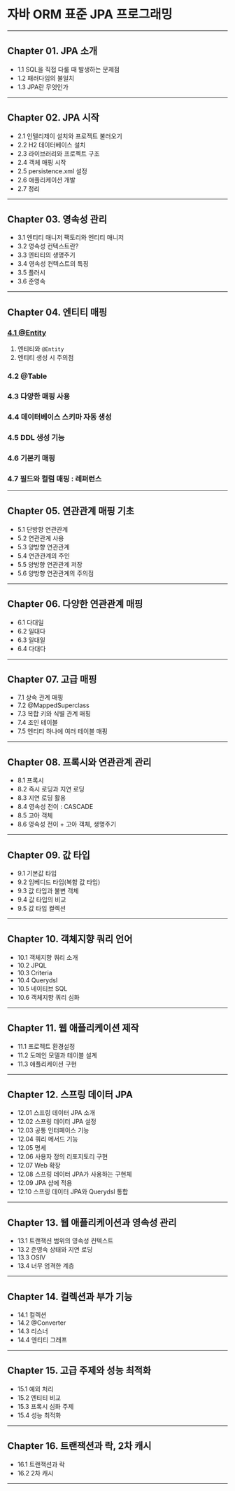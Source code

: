 
# 자바 ORM 표준 JPA 프로그래밍

---

## Chapter 01. JPA 소개
- 1.1 SQL을 직접 다룰 때 발생하는 문제점
- 1.2 패러다임의 불일치
- 1.3 JPA란 무엇인가

---

## Chapter 02. JPA 시작
- 2.1 인텔리제이 설치와 프로젝트 불러오기
- 2.2 H2 데이터베이스 설치
- 2.3 라이브러리와 프로젝트 구조
- 2.4 객체 매핑 시작
- 2.5 persistence.xml 설정
- 2.6 애플리케이션 개발
- 2.7 정리

---

## Chapter 03. 영속성 관리
- 3.1 엔티티 매니저 팩토리와 엔티티 매니저
- 3.2 영속성 컨텍스트란?
- 3.3 엔티티의 생명주기
- 3.4 영속성 컨텍스트의 특징
- 3.5 플러시
- 3.6 준영속

---

## Chapter 04. 엔티티 매핑
### <a href="Chapter 04. 엔티티 매핑/4.1 @Entity.md" target="_blank">4.1 @Entity</a>
1) 엔티티와 `@Entity`
2) 엔티티 생성 시 주의점

### 4.2 @Table
### 4.3 다양한 매핑 사용
### 4.4 데이터베이스 스키마 자동 생성
### 4.5 DDL 생성 기능
### 4.6 기본키 매핑
### 4.7 필드와 컬럼 매핑 : 레퍼런스

---

## Chapter 05. 연관관계 매핑 기초
- 5.1 단방향 연관관계
- 5.2 연관관계 사용
- 5.3 양방향 연관관계
- 5.4 연관관계의 주인
- 5.5 양방향 연관관계 저장
- 5.6 양방향 연관관계의 주의점

---

## Chapter 06. 다양한 연관관계 매핑
- 6.1 다대일
- 6.2 일대다
- 6.3 일대일
- 6.4 다대다

---

## Chapter 07. 고급 매핑
- 7.1 상속 관계 매핑
- 7.2 @MappedSuperclass
- 7.3 복합 키와 식별 관계 매핑
- 7.4 조인 테이블
- 7.5 엔티티 하나에 여러 테이블 매핑

---

## Chapter 08. 프록시와 연관관계 관리
- 8.1 프록시
- 8.2 즉시 로딩과 지연 로딩
- 8.3 지연 로딩 활용
- 8.4 영속성 전이 : CASCADE
- 8.5 고아 객체
- 8.6 영속성 전이 + 고아 객체, 생명주기

---

## Chapter 09. 값 타입
- 9.1 기본값 타입
- 9.2 임베디드 타입(복합 값 타입)
- 9.3 값 타입과 불변 객체
- 9.4 값 타입의 비교
- 9.5 값 타입 컬렉션

---

## Chapter 10. 객체지향 쿼리 언어
- 10.1 객체지향 쿼리 소개
- 10.2 JPQL
- 10.3 Criteria
- 10.4 Querydsl
- 10.5 네이티브 SQL
- 10.6 객체지향 쿼리 심화

---

## Chapter 11. 웹 애플리케이션 제작
- 11.1 프로젝트 환경설정
- 11.2 도메인 모델과 테이블 설계
- 11.3 애플리케이션 구현

---

## Chapter 12. 스프링 데이터 JPA
- 12.01 스프링 데이터 JPA 소개
- 12.02 스프링 데이터 JPA 설정
- 12.03 공통 인터페이스 기능
- 12.04 쿼리 메서드 기능
- 12.05 명세
- 12.06 사용자 정의 리포지토리 구현
- 12.07 Web 확장
- 12.08 스프링 데이터 JPA가 사용하는 구현체
- 12.09 JPA 샵에 적용
- 12.10 스프링 데이터 JPA와 Querydsl 통합

---

## Chapter 13. 웹 애플리케이션과 영속성 관리
- 13.1 트랜잭션 범위의 영속성 컨텍스트
- 13.2 준영속 상태와 지연 로딩
- 13.3 OSIV
- 13.4 너무 엄격한 계층

---

## Chapter 14. 컬렉션과 부가 기능
- 14.1 컬렉션
- 14.2 @Converter
- 14.3 리스너
- 14.4 엔티티 그래프

---

## Chapter 15. 고급 주제와 성능 최적화
- 15.1 예외 처리
- 15.2 엔티티 비교
- 15.3 프록시 심화 주제
- 15.4 성능 최적화

---

## Chapter 16. 트랜잭션과 락, 2차 캐시
- 16.1 트랜잭션과 락
- 16.2 2차 캐시

---

